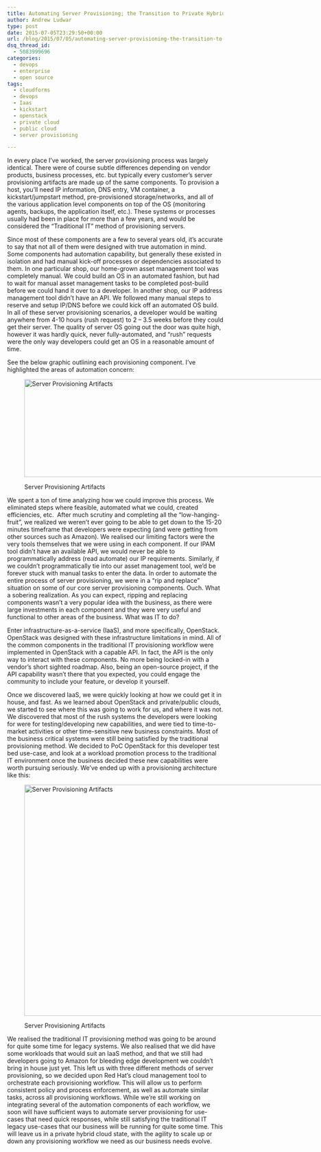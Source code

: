 ```yaml
---
title: Automating Server Provisioning; the Transition to Private Hybrid Cloud
author: Andrew Ludwar
type: post
date: 2015-07-05T23:29:50+00:00
url: /blog/2015/07/05/automating-server-provisioning-the-transition-to-private-hybrid-cloud/
dsq_thread_id:
  - 5083999696
categories:
  - devops
  - enterprise
  - open source
tags:
  - cloudforms
  - devops
  - Iaas
  - kickstart
  - openstack
  - private cloud
  - public cloud
  - server provisioning

---
```

In every place I&#8217;ve worked, the server provisioning process was largely identical. There were of course subtle differences depending on vendor products, business processes, etc. but typically every customer&#8217;s server provisioning artifacts are made up of the same components. To provision a host, you&#8217;ll need IP information, DNS entry, VM container, a kickstart/jumpstart method, pre-provisioned storage/networks, and all of the various application level components on top of the OS (monitoring agents, backups, the application itself, etc.). These systems or processes usually had been in place for more than a few years, and would be considered the &#8220;Traditional IT&#8221; method of provisioning servers.

Since most of these components are a few to several years old, it&#8217;s accurate to say that not all of them were designed with true automation in mind. Some components had automation capability, but generally these existed in isolation and had manual kick-off processes or dependencies associated to them. In one particular shop, our home-grown asset management tool was completely manual. We could build an OS in an automated fashion, but had to wait for manual asset management tasks to be completed post-build before we could hand it over to a developer. In another shop, our IP address management tool didn&#8217;t have an API. We followed many manual steps to reserve and setup IP/DNS before we could kick off an automated OS build. In all of these server provisioning scenarios, a developer would be waiting anywhere from 4-10 hours (rush request) to 2 &#8211; 3.5 weeks before they could get their server. The quality of server OS going out the door was quite high, however it was hardly quick, never fully-automated, and &#8220;rush&#8221; requests were the only way developers could get an OS in a reasonable amount of time.

See the below graphic outlining each provisioning component. I&#8217;ve highlighted the areas of automation concern:<figure id="attachment_185" aria-describedby="caption-attachment-185" style="width: 1002px" class="wp-caption alignnone">

[<img class="size-full wp-image-185" src="http://calgaryrhce.ca/wp-content/uploads/2015/07/ServerProvisioning-1.png" alt="Server Provisioning Artifacts" width="1002" height="228" srcset="https://calgaryrhce.ca/wp-content/uploads/2015/07/ServerProvisioning-1.png 1002w, https://calgaryrhce.ca/wp-content/uploads/2015/07/ServerProvisioning-1-300x68.png 300w" sizes="(max-width: 1002px) 100vw, 1002px" />][1]<figcaption id="caption-attachment-185" class="wp-caption-text">Server Provisioning Artifacts</figcaption></figure> 

We spent a ton of time analyzing how we could improve this process. We eliminated steps where feasible, automated what we could, created efficiencies, etc.  After much scrutiny and completing all the &#8220;low-hanging-fruit&#8221;, we realized we weren&#8217;t ever going to be able to get down to the 15-20 minutes timeframe that developers were expecting (and were getting from other sources such as Amazon). We realised our limiting factors were the very tools themselves that we were using in each component. If our IPAM tool didn&#8217;t have an available API, we would never be able to programmatically address (read automate) our IP requirements. Similarly, if we couldn&#8217;t programmatically tie into our asset management tool, we&#8217;d be forever stuck with manual tasks to enter the data. In order to automate the entire process of server provisioning, we were in a &#8220;rip and replace&#8221; situation on some of our core server provisioning components. Ouch. What a sobering realization. As you can expect, ripping and replacing components wasn&#8217;t a very popular idea with the business, as there were large investments in each component and they were very useful and functional to other areas of the business. What was IT to do?

Enter infrastructure-as-a-service (IaaS), and more specifically, OpenStack. OpenStack was designed with these infrastructure limitations in mind. All of the common components in the traditional IT provisioning workflow were implemented in OpenStack with a capable API. In fact, the API is the only way to interact with these components. No more being locked-in with a vendor&#8217;s short sighted roadmap. Also, being an open-source project, if the API capability wasn&#8217;t there that you expected, you could engage the community to include your feature, or develop it yourself.

Once we discovered IaaS, we were quickly looking at how we could get it in house, and fast. As we learned about OpenStack and private/public clouds, we started to see where this was going to work for us, and where it was not. We discovered that most of the rush systems the developers were looking for were for testing/developing new capabilities, and were tied to time-to-market activities or other time-sensitive new business constraints. Most of the business critical systems were still being satisfied by the traditional provisioning method. We decided to PoC OpenStack for this developer test bed use-case, and look at a workload promotion process to the traditional IT environment once the business decided these new capabilities were worth pursuing seriously. We&#8217;ve ended up with a provisioning architecture like this:<figure id="attachment_186" aria-describedby="caption-attachment-186" style="width: 1004px" class="wp-caption alignnone">

[<img class="size-full wp-image-186" src="http://calgaryrhce.ca/wp-content/uploads/2015/07/ServerProvisioning-2.png" alt="Server Provisioning Artifacts" width="1004" height="538" srcset="https://calgaryrhce.ca/wp-content/uploads/2015/07/ServerProvisioning-2.png 1004w, https://calgaryrhce.ca/wp-content/uploads/2015/07/ServerProvisioning-2-300x161.png 300w" sizes="(max-width: 1004px) 100vw, 1004px" />][2]<figcaption id="caption-attachment-186" class="wp-caption-text">Server Provisioning Artifacts</figcaption></figure> 

We realised the traditional IT provisioning method was going to be around for quite some time for legacy systems. We also realised that we did have some workloads that would suit an IaaS method, and that we still had developers going to Amazon for bleeding edge development we couldn&#8217;t bring in house just yet. This left us with three different methods of server provisioning, so we decided upon Red Hat&#8217;s cloud management tool to orchestrate each provisioning workflow. This will allow us to perform consistent policy and process enforcement, as well as automate similar tasks, across all provisioning workflows. While we&#8217;re still working on integrating several of the automation components of each workflow, we soon will have sufficient ways to automate server provisioning for use-cases that need quick responses, while still satisfying the traditional IT legacy use-cases that our business will be running for quite some time. This will leave us in a private hybrid cloud state, with the agility to scale up or down any provisioning workflow we need as our business needs evolve.

 [1]: http://calgaryrhce.ca/wp-content/uploads/2015/07/ServerProvisioning-1.png
 [2]: http://calgaryrhce.ca/wp-content/uploads/2015/07/ServerProvisioning-2.png